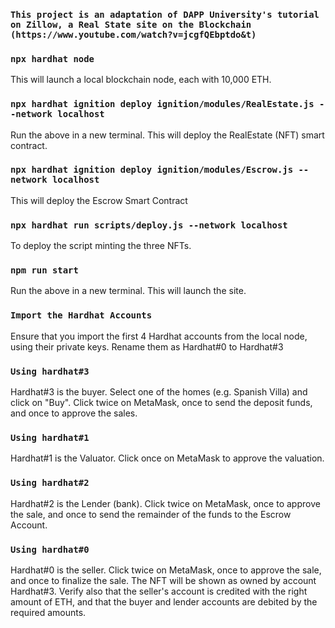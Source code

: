 ### `This project is an adaptation of DAPP University's tutorial on Zillow, a Real State site on the Blockchain (https://www.youtube.com/watch?v=jcgfQEbptdo&t) `

### `npx hardhat node`
This will launch a local blockchain node, each with 10,000 ETH.

### `npx hardhat ignition deploy ignition/modules/RealEstate.js --network localhost`
Run the above in a new terminal. This will deploy the RealEstate (NFT) smart contract.

### `npx hardhat ignition deploy ignition/modules/Escrow.js --network localhost`
This will deploy the Escrow Smart Contract

### `npx hardhat run scripts/deploy.js --network localhost`
To deploy the script minting the three NFTs.

### `npm run start`
Run the above in a new terminal. This will launch the site.

### `Import the Hardhat Accounts`
Ensure that you import the first 4 Hardhat accounts from the local node, using their private keys. Rename them as Hardhat#0 to Hardhat#3

### `Using hardhat#3`
Hardhat#3 is the buyer. Select one of the homes (e.g. Spanish Villa) and click on "Buy". Click twice on MetaMask, once to send the deposit funds, and once to approve the sales.

### `Using hardhat#1`
Hardhat#1 is the Valuator. Click once on MetaMask to approve the valuation.

### `Using hardhat#2`
Hardhat#2 is the Lender (bank). Click twice on MetaMask, once to approve the sale, and once to send the remainder of the funds to the Escrow Account.

### `Using hardhat#0`
Hardhat#0 is the seller. Click twice on MetaMask, once to approve the sale, and once to finalize the sale. The NFT will be shown as owned by account Hardhat#3. 
Verify also that the seller's account is credited with the right amount of ETH, and that the buyer and lender accounts are debited by the required amounts.
